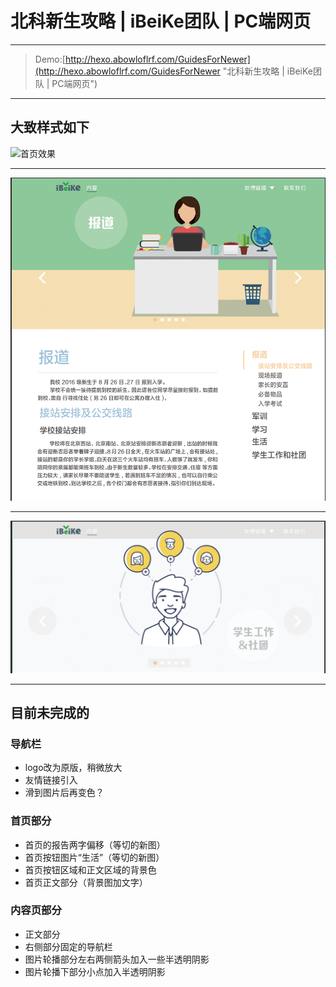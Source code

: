 # 北科新生攻略 | iBeiKe团队 | PC端网页
***
> Demo:[http://hexo.abowloflrf.com/GuidesForNewer](http://hexo.abowloflrf.com/GuidesForNewer "北科新生攻略 | iBeiKe团队 | PC端网页")

***
## 大致样式如下
![首页效果](demo-img/首页效果.png "首页效果")
***
![内容页大致如此](demo-img/内容页大致如此.png "内容页大致如此")
***
![内容页滚动图效果](demo-img/内容页滚动图效果.png "内容页滚动图效果")
***
## 目前未完成的

### 导航栏
- logo改为原版，稍微放大 
- 友情链接引入
- 滑到图片后再变色？

### 首页部分
- 首页的报告两字偏移（等切的新图）
- 首页按钮图片“生活”（等切的新图）
- 首页按钮区域和正文区域的背景色
- 首页正文部分（背景图加文字）

### 内容页部分
- 正文部分
- 右侧部分固定的导航栏
- 图片轮播部分左右两侧箭头加入一些半透明阴影
- 图片轮播下部分小点加入半透明阴影
